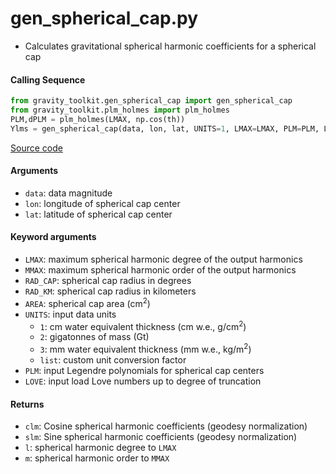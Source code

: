 gen_spherical_cap.py
====================

- Calculates gravitational spherical harmonic coefficients for a spherical cap

#### Calling Sequence
```python
from gravity_toolkit.gen_spherical_cap import gen_spherical_cap
from gravity_toolkit.plm_holmes import plm_holmes
PLM,dPLM = plm_holmes(LMAX, np.cos(th))
Ylms = gen_spherical_cap(data, lon, lat, UNITS=1, LMAX=LMAX, PLM=PLM, LOVE=(hl,kl,ll))
```
[Source code](https://github.com/tsutterley/read-GRACE-harmonics/blob/main/gravity_toolkit/gen_spherical_cap.py)

#### Arguments
- `data`: data magnitude
- `lon`: longitude of spherical cap center
- `lat`: latitude of spherical cap center

#### Keyword arguments
- `LMAX`:  maximum spherical harmonic degree of the output harmonics
- `MMAX`: maximum spherical harmonic order of the output harmonics
- `RAD_CAP`: spherical cap radius in degrees
- `RAD_KM`: spherical cap radius in kilometers
- `AREA`: spherical cap area (cm<sup>2</sup>)
- `UNITS`: input data units
   * `1`: cm water equivalent thickness (cm w.e., g/cm<sup>2</sup>)
   * `2`: gigatonnes of mass (Gt)
   * `3`: mm water equivalent thickness (mm w.e., kg/m<sup>2</sup>)
   * `list`: custom unit conversion factor
- `PLM`: input Legendre polynomials for spherical cap centers
- `LOVE`: input load Love numbers up to degree of truncation

#### Returns
- `clm`: Cosine spherical harmonic coefficients (geodesy normalization)
- `slm`: Sine spherical harmonic coefficients (geodesy normalization)
- `l`: spherical harmonic degree to `LMAX`
- `m`: spherical harmonic order to `MMAX`
